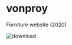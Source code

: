 # vonproy
Forniture website (2020) 

![download](https://github.com/matiasrodlo/vonproy/assets/52969662/e91b9be6-3fb5-49c6-8173-d9728d5635d9)
